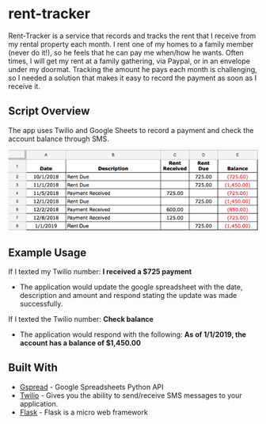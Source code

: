 # rent-tracker

Rent-Tracker is a service that records and tracks the rent that I receive from my rental property each month. I rent one of my homes to a family member (never do it!), so he feels that he can pay me when/how he wants. Often times, I will get my rent at a family gathering, via Paypal, or in an envelope under my doormat. Tracking the amount he pays each month is challenging, so I needed a solution that makes it easy to record the payment as soon as I receive it.

## Script Overview
The app uses Twilio and Google Sheets to record a payment and check the account balance through SMS.

![google_sheet](gsheet.png)

## Example Usage

If I texted my Twilio number: **I received a $725 payment**

* The application would update the google spreadsheet with the date, description and amount and respond stating the update was made successfully.

If I texted the Twilio number: **Check balance**

* The application would respond with the following: **As of 1/1/2019, the account has a balance of $1,450.00**


## Built With

* [Gspread](https://github.com/burnash/gspread) - Google Spreadsheets Python API
* [Twilio](https://www.twilio.com) - Gives you the ability to send/receive SMS messages to your application.
* [Flask](http://flask.pocoo.org) - Flask is a micro web framework